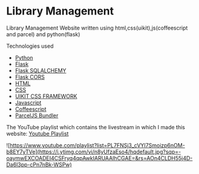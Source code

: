 # Library Management

Library Management Website written using html,css(uikit),js(coffeescript and parcel) and python(flask)

Technologies used
- [Python](https://www.python.org/)
- [Flask](https://flask.palletsprojects.com/en/3.0.x/)
- [Flask SQLALCHEMY](https://flask-sqlalchemy.palletsprojects.com/en/3.1.x/)
- [Flask CORS](https://flask-cors.corydolphin.com/en/latest/index.html)
- [HTML](https://www.w3schools.com/html/)
- [CSS](https://www.w3schools.com/css/default.asp)
- [UIKIT CSS FRAMEWORK](https://getuikit.com/docs/introduction)
- [Javascript](https://www.w3schools.com/js/default.asp)
- [Coffeescript](https://coffeescript.org/#overview)
- [ParcelJS Bundler](https://parceljs.org/docs/)

The YouTube playlist which contains the livestream in which I made this website: [Youtube Playlist](https://www.youtube.com/playlist?list=PL7FNSj3_cVYI7Smoizp6nOM-b8EY7yTVe)

![https://www.youtube.com/playlist?list=PL7FNSj3_cVYI7Smoizp6nOM-b8EY7yTVe](https://i.ytimg.com/vi/n8yUfzaEso4/hqdefault.jpg?sqp=-oaymwEXCOADEI4CSFryq4qpAwkIARUAAIhCGAE=&rs=AOn4CLDH55j4D-Da6l3pp-cPn7nBk-WSPw)
